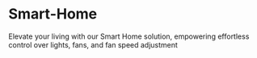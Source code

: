 # Smart-Home
Elevate your living with our Smart Home solution, empowering effortless control over lights, fans, and fan speed adjustment
